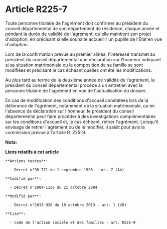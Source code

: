 # Article R225-7

Toute personne titulaire de l'agrément doit confirmer au président du conseil départemental de son département de résidence,
chaque année et pendant la durée de validité de l'agrément, qu'elle maintient son projet d'adoption, en précisant si elle
souhaite accueillir un pupille de l'Etat en vue d'adoption. 

Lors de la confirmation prévue au premier alinéa, l'intéressé transmet au président du conseil départemental une déclaration
sur l'honneur indiquant si sa situation matrimoniale ou la composition de sa famille se sont modifiées et précisant le cas
échéant quelles ont été les modifications. 

Au plus tard au terme de la deuxième année de validité de l'agrément, le président du conseil départemental procède à un
entretien avec la personne titulaire de l'agrément en vue de l'actualisation du dossier. 

En cas de modification des conditions d'accueil constatées lors de la délivrance de l'agrément, notamment de la situation
matrimoniale, ou en l'absence de déclaration sur l'honneur, le président du conseil départemental peut faire procéder à des
investigations complémentaires sur les conditions d'accueil et, le cas échéant, retirer l'agrément. Lorsqu'il envisage de
retirer l'agrément ou de le modifier, il saisit pour avis la commission prévue à l'article R. 225-9.

**Nota:**



**Liens relatifs à cet article**

	**Anciens textes**:

	  - Décret n°98-771 du 1 septembre 1998 - art. 7 (Ab)

	**Codifié par**:

	  - Décret n°2004-1136 du 21 octobre 2004

	**Modifié par**:

	  - Décret n°2013-938 du 18 octobre 2013 - art. 1 (VD)

	**Cite**:

	  - Code de l'action sociale et des familles - art. R225-9

